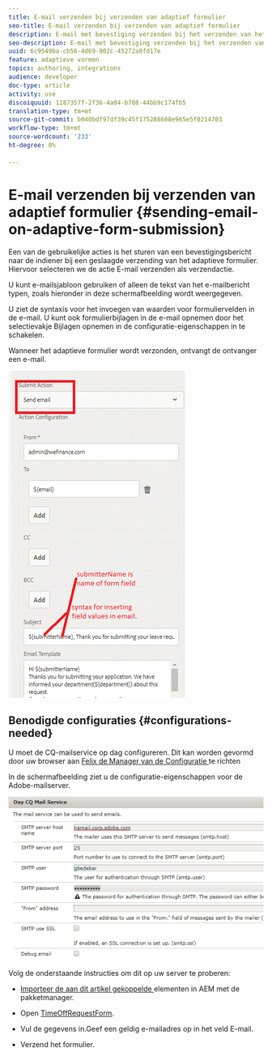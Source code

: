 ```yaml
---
title: E-mail verzenden bij verzenden van adaptief formulier
seo-title: E-mail verzenden bij verzenden van adaptief formulier
description: E-mail met bevestiging verzenden bij het verzenden van het adaptieve formulier met het onderdeel E-mail verzenden
seo-description: E-mail met bevestiging verzenden bij het verzenden van het adaptieve formulier met het onderdeel E-mail verzenden
uuid: 6c9549ba-cb56-4d69-902c-45272a8fd17e
feature: adaptieve vormen
topics: authoring, integrations
audience: developer
doc-type: article
activity: use
discoiquuid: 1187357f-2f36-4a04-b708-44bb9c174fb5
translation-type: tm+mt
source-git-commit: b040bdf97df39c45f175288608e965e5f0214703
workflow-type: tm+mt
source-wordcount: '233'
ht-degree: 0%

---
```



# E-mail verzenden bij verzenden van adaptief formulier {#sending-email-on-adaptive-form-submission}

Een van de gebruikelijke acties is het sturen van een bevestigingsbericht naar de indiener bij een geslaagde verzending van het adaptieve formulier. Hiervoor selecteren we de actie E-mail verzenden als verzendactie.

U kunt e-mailsjabloon gebruiken of alleen de tekst van het e-mailbericht typen, zoals hieronder in deze schermafbeelding wordt weergegeven.

U ziet de syntaxis voor het invoegen van waarden voor formuliervelden in de e-mail. U kunt ook formulierbijlagen in de e-mail opnemen door het selectievakje Bijlagen opnemen in de configuratie-eigenschappen in te schakelen.

Wanneer het adaptieve formulier wordt verzonden, ontvangt de ontvanger een e-mail.

![SendEmail](assets/sendemailaction.gif)

## Benodigde configuraties {#configurations-needed}

U moet de CQ-mailservice op dag configureren. Dit kan worden gevormd door uw browser aan [Felix de Manager van de Configuratie ](http://localhost:4502/system/console/configMgr) te richten

In de schermafbeelding ziet u de configuratie-eigenschappen voor de Adobe-mailserver.

![mailservice](assets/mailservice.png)

Volg de onderstaande instructies om dit op uw server te proberen:

* [Importeer de aan dit artikel gekoppelde ](assets/timeoffrequest.zip) elementen in AEM met de pakketmanager.

* Open [TimeOffRequestForm](http://localhost:4502/content/dam/formsanddocuments/helpx/timeoffrequestform/jcr:content?wcmmode=disabled).

* Vul de gegevens in.Geef een geldig e-mailadres op in het veld E-mail.

* Verzend het formulier.
